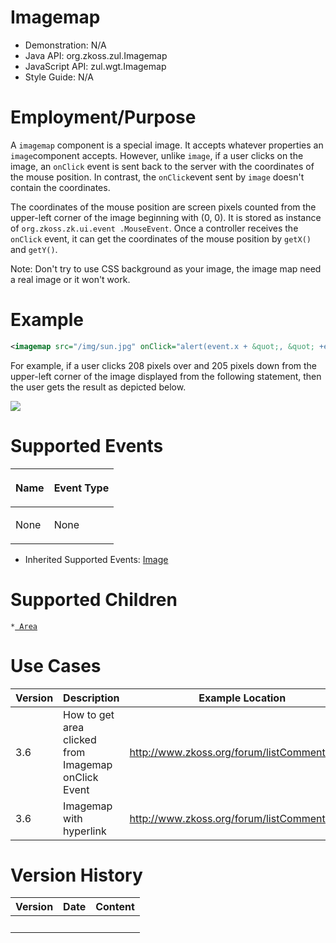 

# Imagemap

- Demonstration: N/A
- Java API: <javadoc>org.zkoss.zul.Imagemap</javadoc>
- JavaScript API: <javadoc directory="jsdoc">zul.wgt.Imagemap</javadoc>
- Style Guide: N/A

# Employment/Purpose

A `imagemap` component is a special image. It accepts whatever
properties an `image`component accepts. However, unlike `image`, if a
user clicks on the image, an `onClick` event is sent back to the server
with the coordinates of the mouse position. In contrast, the
`onClick`event sent by `image` doesn't contain the coordinates.

The coordinates of the mouse position are screen pixels counted from the
upper-left corner of the image beginning with (0, 0). It is stored as
instance of `org.zkoss.zk.ui.event .MouseEvent`. Once a controller
receives the `onClick` event, it can get the coordinates of the mouse
position by `getX()` and `getY()`.

Note: Don't try to use CSS background as your image, the image map need
a real image or it won't work.

# Example

``` xml
<imagemap src="/img/sun.jpg" onClick="alert(event.x + &quot;, &quot; +event.y)"/>
```

For example, if a user clicks 208 pixels over and 205 pixels down from
the upper-left corner of the image displayed from the following
statement, then the user gets the result as depicted below.

![](ZKComRef_Imagemap.png)

# Supported Events

<table>
<thead>
<tr class="header">
<th><center>
<p>Name</p>
</center></th>
<th><center>
<p>Event Type</p>
</center></th>
</tr>
</thead>
<tbody>
<tr class="odd">
<td><p>None</p></td>
<td><p>None</p></td>
</tr>
</tbody>
</table>

- Inherited Supported Events: [
  Image](ZK_Component_Reference/Essential_Components/Image#Supported_Events)

# Supported Children

`*`[` Area`](ZK_Component_Reference/Essential_Components/Imagemap/Area)

# Use Cases

| Version | Description                                         | Example Location                                                                             |
|---------|-----------------------------------------------------|----------------------------------------------------------------------------------------------|
| 3.6     | How to get area clicked from Imagemap onClick Event | [<http://www.zkoss.org/forum/listComment/1336>](http://www.zkoss.org/forum/listComment/1336) |
| 3.6     | Imagemap with hyperlink                             | [<http://www.zkoss.org/forum/listComment/3016>](http://www.zkoss.org/forum/listComment/3016) |

# Version History



| Version | Date | Content |
|---------|------|---------|
|         |      |         |


